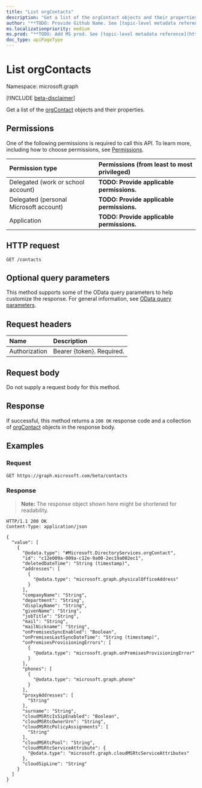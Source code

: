 ```yaml
---
title: "List orgContacts"
description: "Get a list of the orgContact objects and their properties."
author: "**TODO: Provide Github Name. See [topic-level metadata reference](https://msgo.azurewebsites.net/add/document/guidelines/metadata.html#topic-level-metadata)**"
ms.localizationpriority: medium
ms.prod: "**TODO: Add MS prod. See [topic-level metadata reference](https://msgo.azurewebsites.net/add/document/guidelines/metadata.html#topic-level-metadata)**"
doc_type: apiPageType
---
```


# List orgContacts
Namespace: microsoft.graph

[!INCLUDE [beta-disclaimer](../../includes/beta-disclaimer.md)]

Get a list of the [orgContact](../resources/orgcontact.md) objects and their properties.

## Permissions
One of the following permissions is required to call this API. To learn more, including how to choose permissions, see [Permissions](/graph/permissions-reference).

|Permission type|Permissions (from least to most privileged)|
|:---|:---|
|Delegated (work or school account)|**TODO: Provide applicable permissions.**|
|Delegated (personal Microsoft account)|**TODO: Provide applicable permissions.**|
|Application|**TODO: Provide applicable permissions.**|

## HTTP request

<!-- {
  "blockType": "ignored"
}
-->
``` http
GET /contacts
```

## Optional query parameters
This method supports some of the OData query parameters to help customize the response. For general information, see [OData query parameters](/graph/query-parameters).

## Request headers
|Name|Description|
|:---|:---|
|Authorization|Bearer {token}. Required.|

## Request body
Do not supply a request body for this method.

## Response

If successful, this method returns a `200 OK` response code and a collection of [orgContact](../resources/orgcontact.md) objects in the response body.

## Examples

### Request
<!-- {
  "blockType": "request",
  "name": "list_orgcontact"
}
-->
``` http
GET https://graph.microsoft.com/beta/contacts
```


### Response
>**Note:** The response object shown here might be shortened for readability.
<!-- {
  "blockType": "response",
  "truncated": true,
  "@odata.type": "Collection(Microsoft.DirectoryServices.orgContact)"
}
-->
``` http
HTTP/1.1 200 OK
Content-Type: application/json

{
  "value": [
    {
      "@odata.type": "#Microsoft.DirectoryServices.orgContact",
      "id": "c12e009a-009a-c12e-9a00-2ec19a002ec1",
      "deletedDateTime": "String (timestamp)",
      "addresses": [
        {
          "@odata.type": "microsoft.graph.physicalOfficeAddress"
        }
      ],
      "companyName": "String",
      "department": "String",
      "displayName": "String",
      "givenName": "String",
      "jobTitle": "String",
      "mail": "String",
      "mailNickname": "String",
      "onPremisesSyncEnabled": "Boolean",
      "onPremisesLastSyncDateTime": "String (timestamp)",
      "onPremisesProvisioningErrors": [
        {
          "@odata.type": "microsoft.graph.onPremisesProvisioningError"
        }
      ],
      "phones": [
        {
          "@odata.type": "microsoft.graph.phone"
        }
      ],
      "proxyAddresses": [
        "String"
      ],
      "surname": "String",
      "cloudMSRtcIsSipEnabled": "Boolean",
      "cloudMSRtcOwnerUrn": "String",
      "cloudMSRtcPolicyAssignments": [
        "String"
      ],
      "cloudMSRtcPool": "String",
      "cloudMSRtcServiceAttribute": {
        "@odata.type": "microsoft.graph.cloudMSRtcServiceAttributes"
      },
      "cloudSipLine": "String"
    }
  ]
}
```

